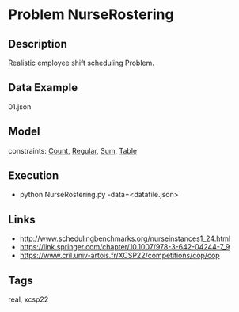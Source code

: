 # Problem NurseRostering
## Description
Realistic employee shift scheduling Problem.

## Data Example
  01.json

## Model
  constraints: [Count](http://pycsp.org/documentation/constraints/Count), [Regular](http://pycsp.org/documentation/constraints/Regular), [Sum](http://pycsp.org/documentation/constraints/Sum), [Table](http://pycsp.org/documentation/constraints/Table)

## Execution
  - python NurseRostering.py -data=<datafile.json>

## Links
  - http://www.schedulingbenchmarks.org/nurseinstances1_24.html
  - https://link.springer.com/chapter/10.1007/978-3-642-04244-7_9
  - https://www.cril.univ-artois.fr/XCSP22/competitions/cop/cop

## Tags
  real, xcsp22
